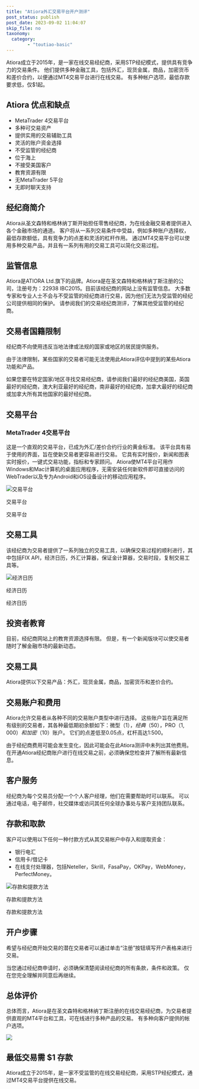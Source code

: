 ```yaml
---
title: "Atiora外汇交易平台开户测评"
post_status: publish
post_date: 2023-09-02 11:04:07
skip_file: no
taxonomy:
  category:
        - "toutiao-basic"
---
```


Atiora成立于2015年，是一家在线交易经纪商，采用STP经纪模式，提供具有竞争力的交易条件。 他们提供多种金融工具，包括外汇，现货金属，商品，加密货币和差价合约，以便通过MT4交易平台进行在线交易。 有多种帐户选项，最低存款要求低，仅$1起。

## Atiora 优点和缺点

- MetaTrader 4交易平台
- 多种可交易资产
- 提供实用的交易辅助工具
- 灵活的账户资金选择
- 不受监管的经纪商
- 位于海上
- 不接受美国客户
- 教育资源有限
- 无MetaTrader 5平台
- 无即时聊天支持

## 经纪商简介

Atiora从圣文森特和格林纳丁斯开始担任零售经纪商，为在线金融交易者提供进入各个金融市场的通道。 客户将从一系列交易条件中受益，例如多种账户选择权，最低存款额低，具有竞争力的点差和灵活的杠杆作用。 通过MT4交易平台可以使用多种交易产品，并且有一系列有用的交易工具可以简化交易过程。

## 监管信息

Atiora是ATIORA Ltd.旗下的品牌。Atiora是在圣文森特和格林纳丁斯注册的公司，注册号为：22938 IBC2015。目前该经纪商的网站上没有监管信息。 大多数专家和专业人士不会与不受监管的经纪商进行交易，因为他们无法为受监管的经纪公司提供相同的保护。 请参阅我们的交易经纪商测评，了解其他受监管的经纪商。

## 交易者国籍限制

经纪商不向使用违反当地法律或法规的国家或地区的居民提供服务。

由于法律限制，某些国家的交易者可能无法使用此Atiora评估中提到的某些Atiora功能和产品。

如果您要在特定国家/地区寻找交易经纪商，请参阅我们最好的经纪商美国，英国最好的经纪商，澳大利亚最好的经纪商，南非最好的经纪商，加拿大最好的经纪商或加拿大所有其他国家的最好经纪商。

## 交易平台

### **MetaTrader 4交易平台**

这是一个直观的交易平台，已成为外汇/差价合约行业的黄金标准。 该平台具有易于使用的界面，旨在使新交易者更容易进行交易。 它具有实时报价，新闻和图表实时报价，一键式交易功能，指标和专家顾问。 Atiora使MT4平台可用作Windows和Mac计算机的桌面应用程序，无需安装任何新软件即可直接访问的WebTrader以及专为Android和iOS设备设计的移动应用程序。

![交易平台](https://cdn.fendou.la/funstoutiao/2020/11/Atiora-Review-Trading-Platform.jpg "交易平台")

交易平台

交易平台

## 交易工具

该经纪商为交易者提供了一系列独立的交易工具，以确保交易过程的顺利进行，其中包括FIX API，经济日历，外汇计算器，保证金计算器，交易时段，复制交易工具等。

![经济日历](https://cdn.fendou.la/funstoutiao/2020/11/Atiora-Review-Economic-Calendar.jpg "经济日历")

经济日历

经济日历

## 投资者教育

目前，经纪商网站上的教育资源选择有限。 但是，有一个新闻版块可以使交易者随时了解金融市场的最新动态。

## 交易工具

Atiora提供以下交易产品：外汇，现货金属，商品，加密货币和差价合约。

## 交易账户和费用

Atiora允许交易者从各种不同的交易账户类型中进行选择。 这些账户旨在满足所有级别的交易者，其各种最低期初余额如下：微型（$1），经典（$50），PRO（$1,000）和加密（$10）账户。 它们的点差低至0.05点，杠杆高达1:500。

由于经纪商费用可能会发生变化，因此可能会在此Atiora测评中未列出其他费用。 在开通Atiora经纪商账户进行在线交易之前，必须确保您检查并了解所有最新信息。

## 客户服务

经纪商为每个交易员分配一个个人客户经理，他们在需要帮助时可以联系。 可以通过电话，电子邮件，社交媒体或访问其任何全球办事处与客户支持团队联系。

## 存款和取款

客户可以使用以下任何一种付款方式从其交易帐户中存入和提取资金：

- 银行电汇
- 信用卡/借记卡
- 在线支付处理器，包括Neteller，Skrill，FasaPay，OKPay，WebMoney，PerfectMoney。

![存款和提款方法](https://cdn.fendou.la/funstoutiao/2020/11/Atiora-Review-Deposit-and-Withdrawal-Methods--1024x129.jpg "存款和提款方法")

存款和提款方法

存款和提款方法

## 开户步骤

希望与经纪商开始交易的潜在交易者可以通过单击“注册”按钮填写开户表格来进行交易。

当您通过经纪商申请时，必须确保清楚阅读经纪商的所有条款，条件和政策。 仅在您完全理解并同意后再继续。

## 总体评价

总体而言，Atiora是在圣文森特和格林纳丁斯注册的在线交易经纪商，为交易者提供直观的MT4平台和工具，可在线进行多种产品的交易。 有多种向客户提供的帐户选项。

![](https://cdn.fendou.la/funstoutiao/2020/11/Atiora-Logo.png)

## 最低交易需 **$1** 存款

Atiora成立于2015年，是一家不受监管的在线交易经纪商，采用STP经纪模式，通过MT4交易平台提供在线交易。
